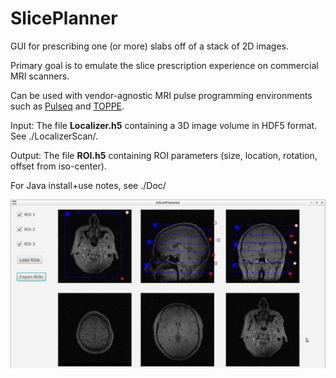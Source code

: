 # SlicePlanner

GUI for prescribing one (or more) slabs off of a stack of 2D images.  

Primary goal is to emulate the slice prescription experience on commercial MRI scanners.

Can be used with vendor-agnostic MRI pulse programming environments such as 
[Pulseq]([http://pulseq.github.io/) and [TOPPE](https://toppemri.github.io).  

Input: The file **Localizer.h5** containing a 3D image volume in HDF5 format. See ./LocalizerScan/.

Output: The file **ROI.h5** containing ROI parameters (size, location, rotation, offset from iso-center).

For Java install+use notes, see ./Doc/

![GUI screenshot](Resources/gui.jpg)
